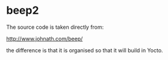 # beep2

The source code is taken directly from:

http://www.johnath.com/beep/

the difference is that it is organised so that it will build in Yocto.

